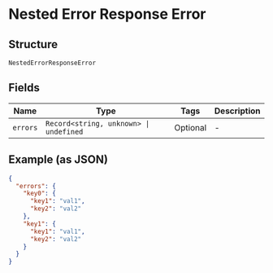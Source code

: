 
# Nested Error Response Error

## Structure

`NestedErrorResponseError`

## Fields

| Name | Type | Tags | Description |
|  --- | --- | --- | --- |
| `errors` | `Record<string, unknown> \| undefined` | Optional | - |

## Example (as JSON)

```json
{
  "errors": {
    "key0": {
      "key1": "val1",
      "key2": "val2"
    },
    "key1": {
      "key1": "val1",
      "key2": "val2"
    }
  }
}
```


